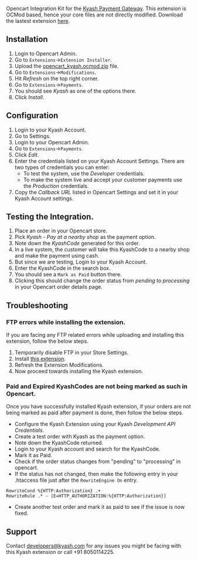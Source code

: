 Opencart Integration Kit for the [Kyash Payment Gateway](http://www.kyash.com/). This extension is OCMod based, hence your core files are not directly modified. Download the lastest extension [here](https://secure.kyash.com/static/sdk/merchant/opencart_kyash-1.1.ocmod.zip).

## Installation
1. Login to Opencart Admin.
2. Go to ```Extensions```->```Extension Installer```.
3. Upload the [opencart_kyash.ocmod.zip](https://secure.kyash.com/static/sdk/merchant/opencart_kyash-1.0.ocmod.zip) file.
4. Go to ```Extensions```->```Modifications```.
5. Hit *Refresh* on the top right corner.
6. Go to ```Extensions```->```Payments```.
7. You should see *Kyash* as one of the options there.
8. Click *Install*.

## Configuration
1. Login to your Kyash Account.
2. Go to Settings.
3. Login to your Opencart Admin.
4. Go to ```Extensions```->```Payments```.
5. Click *Edit*.
6. Enter the credentials listed on your Kyash Account Settings. There are two types of credentials you can enter:
   * To test the system, use the *Developer* credentials. 
   * To make the system live and accept your customer payments use the *Production* credentials.
7. Copy the *Callback URL* listed in Opencart Settings and set it in your Kyash Account settings.

## Testing the Integration.
1. Place an order in your Opencart store.
2. Pick *Kyash - Pay at a nearby shop* as the payment option.
3. Note down the *KyashCode* generated for this order.
4. In a live system, the customer will take this KyashCode to a nearby shop and make the payment using cash.
5. But since we are testing, Login to your Kyash Account.
6. Enter the KyashCode in the search box.
7. You should see a ```Mark as Paid``` button there.
8. Clicking this should change the order status from *pending* to *processing* in your Opencart order details page.


## Troubleshooting
### FTP errors while installing the extension.
If you are facing any FTP related errors while uploading and installing this extension, follow the below steps.

1. Temporarily disable FTP in your Store Settings.
2. Install [this extension](http://www.opencart.com/index.php?route=extension/extension/info&extension_id=18892).
3. Refresh the Extension Modifications.
4. Now proceed towards installing the Kyash extension.

### Paid and Expired KyashCodes are not being marked as such in Opencart.
Once you have successfully installed Kyash extension, if your orders are not being marked as paid after payment is done, then follow the below steps.

* Configure the Kyash Extension using your Kyash *Development API Credentials*.
* Create a test order with Kyash as the payment option.
* Note down the KyashCode returned.
* Login to your Kyash account and search for the KyashCode.
* Mark it as Paid.
* Check if the order status changes from "pending" to "processing" in opencart.
* If the status has not changed, then make the following entry in your .htaccess file just after the ```RewriteEngine On``` entry.
```
RewriteCond %{HTTP:Authorization} .+
RewriteRule .* - [E=HTTP_AUTHORIZATION:%{HTTP:Authorization}]
```
* Create another test order and mark it as paid to see if the issue is now fixed.


## Support
Contact developers@kyash.com for any issues you might be facing with this Kyash extension or call +91 8050114225.
